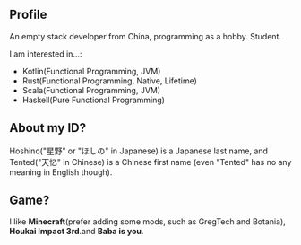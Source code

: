 <!--
**HoshinoTented/HoshinoTented** is a ✨ _special_ ✨ repository because its `README.md` (this file) appears on your GitHub profile.

Here are some ideas to get you started:

- 🔭 I’m currently working on ...
- 🌱 I’m currently learning ...
- 👯 I’m looking to collaborate on ...
- 🤔 I’m looking for help with ...
- 💬 Ask me about ...
- 📫 How to reach me: ...
- 😄 Pronouns: ...
- ⚡ Fun fact: ...
-->

## Profile

An empty stack developer from China, programming as a hobby. Student.

I am interested in...:
* Kotlin(Functional Programming, JVM)
* Rust(Functional Programming, Native, Lifetime)
* Scala(Functional Programming, JVM)
* Haskell(Pure Functional Programming)

## About my ID? 

Hoshino("星野" or "ほしの" in Japanese) is a Japanese last name, and Tented("天忆" in Chinese) is a Chinese first name (even "Tented" has no any meaning in English though).

## Game?

I like **Minecraft**(prefer adding some mods, such as GregTech and Botania), **Houkai Impact 3rd**.and **Baba is you**.
